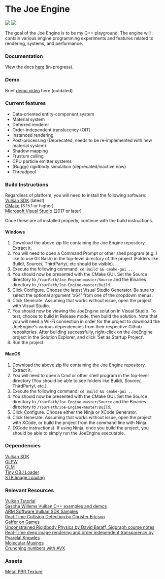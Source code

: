# The Joe Engine

[![](https://ci.appveyor.com/api/projects/status/kml8nhwm1lu4tr1c?svg=true)](https://ci.appveyor.com/project/klingerj/joe-engine)
[![](https://travis-ci.com/klingerj/Joe-Engine.svg)](https://travis-ci.com/klingerj/Joe-Engine)

The goal of the Joe Engine is to be my C++ playground. The engine will contain various engine programming experiments and features related to rendering, systems, and performance.  

### Documentation
View the docs [here](https://klingerj.github.io/html/) (in-progress).

### Demo
Brief [demo video](https://vimeo.com/326088400) here (outdated).

### Current features
* Data-oriented entity-component system
* Material system
* Deferred renderer
* Order-independent translucency (OIT)
* Instanced rendering
* Post-processing (Deprecated, needs to be re-implemented with new material system)
* Shadow mapping
* Frustum culling
* CPU particle emitter systems
* (Buggy) rigidbody simulation (deprecated/inactive now)
* Threadpool

### Build Instructions
Regardless of platform, you will need to install the following software:  
[Vulkan SDK](https://vulkan.lunarg.com/) (latest)  
[CMake](https://cmake.org/) (3.15.1 or higher)  
[Microsoft Visual Studio](https://visualstudio.microsoft.com/downloads/) (2017 or later)  

Once these are all installed properly, continue with the build instructions.

#### Windows
1. Download the above zip file containing the Joe Engine repository. Extract it.
2. You will need to open a Command Prompt or other shell program (e.g. I like to use Git Bash) in the top-level directory of the project (Folders like Build/, Source/, ThirdParty/, etc should be visible).
3. Execute the following command: `cd Build && cmake-gui ..`
4. You should now be presented with the CMake GUI. Set the Source directory to `/YourPath/Joe-Engine-master/Source` and the Binaries directory to `/YourPath/Joe-Engine-master/Build`.
5. Click Configure. Choose the latest Visual Studio Generator. Be sure to select the optional argument 'x64' from one of the dropdown menus.
6. Click Generate. Assuming that works without issue, open the project with Visual Studio.
7. You should now be viewing the JoeEngine solution in Visual Studio. To test, choose to build in Release mode, then build the solution. Note that you will need a Wi-Fi connection in order for the project to download the JoeEngine's various dependencies from their respective Github repositories. After building successfully, right-click on the JoeEngine project in the Solution Explorer, and click 'Set as Startup Project'.
8. Run the project.

#### MacOS
1. Download the above zip file containing the Joe Engine repository. Extract it.
2. You will need to open a Cmd or other shell program in the top-level directory (You should be able to see folders like Build/, Source/, ThirdParty/, etc.).
3. Execute the following command: `cd Build && cmake-gui ..`
4. You should now be presented with the CMake GUI. Set the Source directory to `/YourPath/Joe-Engine-master/Source` and the Binaries directory to `/YourPath/Joe-Engine-master/Build`.
5. Click Configure. Choose either the Ninja or XCode Generator.
6. Click Generate. Assuming that works without issue, open the project with XCode, or build the project from the command line with Ninja.
7. (XCode instructions). If using Ninja, once you build the project, you should be able to simply run the JoeEngine executable.

### Dependencies
[Vulkan SDK](https://www.lunarg.com/vulkan-sdk/)  
[GLFW](http://www.glfw.org/)  
[GLM](https://github.com/g-truc/glm/releases)  
[Tiny OBJ Loader](https://github.com/syoyo/tinyobjloader)  
[STB Image Loading](https://github.com/nothings/stb)  

### Relevant Resources
[Vulkan Tutorial](https://vulkan-tutorial.com/)  
[Sascha Willems Vulkan C++ examples and demos](https://github.com/SaschaWillems/Vulkan)  
[ARM Software Vulkan SDK Samples](https://github.com/ARM-software/vulkan-sdk)  
[Real-Time Collision Detection by Christer Ericson](https://realtimecollisiondetection.net/)  
[Gaffer on Games](https://gafferongames.com/)  
[Unconstrained Rigidbody Physics by David Baraff, Siggraph course notes](https://www.cs.cmu.edu/~baraff/sigcourse/notesd1.pdf)  
[Real-Time deep image rendering and order independent transparency by Pyarelal Knowles](http://researchbank.rmit.edu.au/view/rmit:161520)  
[Molecular Musings](https://blog.molecular-matters.com/)  
[Crunching numbers with AVX](https://www.codeproject.com/Articles/874396/Crunching-Numbers-with-AVX-and-AVX)  

### Assets
[Metal PBR Texture](https://3dtextures.me/about/)  
